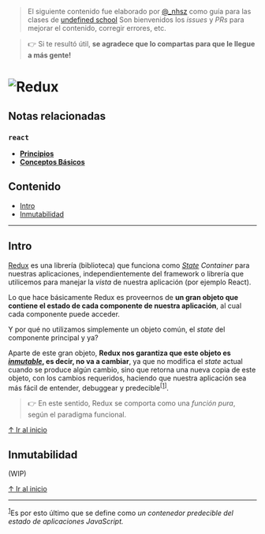 > El siguiente contenido fue elaborado por [@_nhsz](https://twitter.com/_nhsz) como guía para las clases de [undefined school](https://twitter.com/undefinedSchool)
> Son bienvenidos los _issues_ y _PRs_ para mejorar el contenido, corregir errores, etc. 

> 👉 Si te resultó útil, **se agradece que lo compartas para que le llegue a más gente!**

# ![Redux](https://i.imgur.com/3Y4n7hz.png)

## Notas relacionadas

### `react`

- [**Principios**](https://github.com/undefinedschool/notes-react-principles/)
- [**Conceptos Básicos**]()

## Contenido

- [Intro](https://github.com/undefinedschool/redux/blob/master/README.md#intro)
- [Inmutabilidad](https://github.com/undefinedschool/redux/blob/master/README.md#inmutabilidad)

---

## Intro

[Redux](https://redux.js.org/) es una librería (biblioteca) que funciona como [_State_](https://github.com/undefinedschool/notes-react-basics#state) _Container_ para nuestras aplicaciones, independientemente del framework o librería que utilicemos para manejar la _vista_ de nuestra aplicación (por ejemplo React).

Lo que hace básicamente Redux es proveernos de **un gran objeto que contiene el estado de cada componente de nuestra aplicación**, al cual cada componente puede acceder.

Y por qué no utilizamos simplemente un objeto común, el _state_ del componente principal y ya?

Aparte de este gran objeto, **Redux nos garantiza que este objeto es [_inmutable_](), es decir, no va a cambiar**, ya que no modifica el _state_ actual cuando se produce algún cambio, sino que retorna una nueva copia de este objeto, con los cambios requeridos, haciendo que nuestra aplicación sea más fácil de entender, debuggear y predecible<sup id="cite_ref-1"><a href="#cite_note-1">[1]</a></sup>. 

> 👉 En este sentido, Redux se comporta como una _función pura_, según el paradigma funcional.

[↑ Ir al inicio](https://github.com/undefinedschool/redux/blob/master/README.md#contenido)

## Inmutabilidad

(WIP)

[↑ Ir al inicio](https://github.com/undefinedschool/redux/blob/master/README.md#contenido)

---

<sup id="cite_note-1"><a href="#cite_ref-1">1</a></sup>Es por esto último que se define como _un contenedor predecible del estado de aplicaciones JavaScript._

